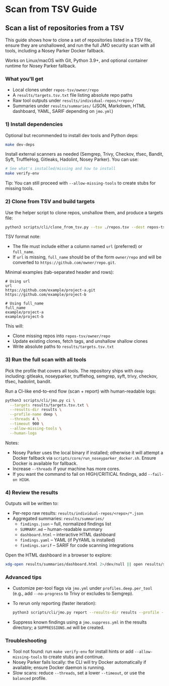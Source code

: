 # Scan from TSV Guide

## Scan a list of repositories from a TSV

This guide shows how to clone a set of repositories listed in a TSV file, ensure they are unshallowed, and run the full JMO security scan with all tools, including a Nosey Parker Docker fallback.

Works on Linux/macOS with Git, Python 3.9+, and optional container runtime for Nosey Parker fallback.

### What you'll get

- Local clones under `repos-tsv/owner/repo`
- A `results/targets.tsv.txt` file listing absolute repo paths
- Raw tool outputs under `results/individual-repos/<repo>/`
- Summaries under `results/summaries/` (JSON, Markdown, HTML dashboard, YAML, SARIF depending on `jmo.yml`)

### 1) Install dependencies

Optional but recommended to install dev tools and Python deps:

```bash
make dev-deps
```

Install external scanners as needed (Semgrep, Trivy, Checkov, tfsec, Bandit, Syft, TruffleHog, Gitleaks, Hadolint, Nosey Parker). You can use:

```bash
# See what's installed/missing and how to install
make verify-env
```

Tip: You can still proceed with `--allow-missing-tools` to create stubs for missing tools.

### 2) Clone from TSV and build targets

Use the helper script to clone repos, unshallow them, and produce a targets file:

```bash
python3 scripts/cli/clone_from_tsv.py --tsv ./repos.tsv --dest repos-tsv --targets-out results/targets.tsv.txt --human-logs
```

TSV format note:

- The file must include either a column named `url` (preferred) or `full_name`.
- If `url` is missing, `full_name` should be of the form `owner/repo` and will be converted to `https://github.com/owner/repo.git`.

Minimal examples (tab-separated header and rows):

```text
# Using url
url
https://github.com/example/project-a.git
https://github.com/example/project-b

# Using full_name
full_name
example/project-a
example/project-b
```

This will:

- Clone missing repos into `repos-tsv/owner/repo`
- Update existing clones, fetch tags, and unshallow shallow clones
- Write absolute paths to `results/targets.tsv.txt`

### 3) Run the full scan with all tools

Pick the profile that covers all tools. The repository ships with `deep` including: gitleaks, noseyparker, trufflehog, semgrep, syft, trivy, checkov, tfsec, hadolint, bandit.

Run a CI-like end-to-end flow (scan + report) with human-readable logs:

```bash
python3 scripts/cli/jmo.py ci \
  --targets results/targets.tsv.txt \
  --results-dir results \
  --profile-name deep \
  --threads 4 \
  --timeout 900 \
  --allow-missing-tools \
  --human-logs
```

Notes:

- Nosey Parker uses the local binary if installed; otherwise it will attempt a Docker fallback via `scripts/core/run_noseyparker_docker.sh`. Ensure Docker is available for fallback.
- Increase `--threads` if your machine has more cores.
- If you want the command to fail on HIGH/CRITICAL findings, add `--fail-on HIGH`.

### 4) Review the results

Outputs will be written to:

- Per-repo raw results: `results/individual-repos/<repo>/*.json`
- Aggregated summaries: `results/summaries/`
  - `findings.json` – full, normalized findings list
  - `SUMMARY.md` – human-readable summary
  - `dashboard.html` – interactive HTML dashboard
  - `findings.yaml` – YAML (if PyYAML is installed)
  - `findings.sarif` – SARIF for code scanning integrations

Open the HTML dashboard in a browser to explore:

```bash
xdg-open results/summaries/dashboard.html 2>/dev/null || open results/summaries/dashboard.html
```

### Advanced tips

- Customize per-tool flags via `jmo.yml` under `profiles.deep.per_tool` (e.g., add `--no-progress` to Trivy or excludes to Semgrep).
- To rerun only reporting (faster iteration):

  ```bash
  python3 scripts/cli/jmo.py report --results-dir results --profile --human-logs
  ```

- Suppress known findings using a `jmo.suppress.yml` in the results directory; a `SUPPRESSIONS.md` will be created.

### Troubleshooting

- Tool not found: run `make verify-env` for install hints or add `--allow-missing-tools` to create stubs and continue.
- Nosey Parker fails locally: the CLI will try Docker automatically if available; ensure Docker daemon is running.
- Slow scans: reduce `--threads`, set a lower `--timeout`, or use the `balanced` profile.
